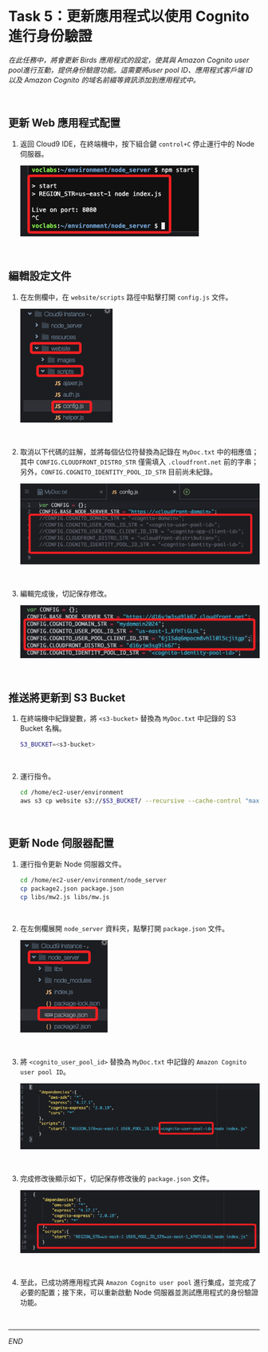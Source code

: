 # Task 5：更新應用程式以使用 Cognito 進行身份驗證

_在此任務中，將會更新 Birds 應用程式的設定，使其與 Amazon Cognito user pool進行互動，提供身份驗證功能。這需要將user pool ID、應用程式客戶端 ID 以及 Amazon Cognito 的域名前綴等資訊添加到應用程式中。_

<br>

## 更新 Web 應用程式配置

1. 返回 Cloud9 IDE，在終端機中，按下組合鍵 `control+C` 停止運行中的 Node 伺服器。

    ![](images/img_52.png)

<br>

## 編輯設定文件

1. 在左側欄中，在 `website/scripts` 路徑中點擊打開 `config.js` 文件。

    ![](images/img_53.png)

<br>

2. 取消以下代碼的註解，並將每個佔位符替換為記錄在 `MyDoc.txt` 中的相應值；其中 `CONFIG.CLOUDFRONT_DISTRO_STR` 僅需填入 `.cloudfront.net` 前的字串；另外，`CONFIG.COGNITO_IDENTITY_POOL_ID_STR` 目前尚未紀錄。

    ![](images/img_54.png)

<br>

3. 編輯完成後，切記保存修改。

    ![](images/img_60.png)

<br>

## 推送將更新到 S3 Bucket

1. 在終端機中紀錄變數，將 `<s3-bucket>` 替換為 `MyDoc.txt` 中記錄的 S3 Bucket 名稱。

    ```bash
    S3_BUCKET=<s3-bucket>
    ```

<br>

2. 運行指令。

    ```bash
    cd /home/ec2-user/environment
    aws s3 cp website s3://$S3_BUCKET/ --recursive --cache-control "max-age=0"
    ```

<br>

## 更新 Node 伺服器配置

1. 運行指令更新 Node 伺服器文件。

    ```bash
    cd /home/ec2-user/environment/node_server
    cp package2.json package.json
    cp libs/mw2.js libs/mw.js
    ```

<br>

2. 在左側欄展開 `node_server` 資料夾，點擊打開 `package.json` 文件。

    ![](images/img_61.png)

<br>

3. 將 `<cognito_user_pool_id>` 替換為 `MyDoc.txt` 中記錄的 `Amazon Cognito user pool ID`。

    ![](images/img_62.png)

<br>

3. 完成修改後顯示如下，切記保存修改後的 `package.json` 文件。

    ![](images/img_63.png)

<br>

4. 至此，已成功將應用程式與 `Amazon Cognito user pool` 進行集成，並完成了必要的配置；接下來，可以重新啟動 Node 伺服器並測試應用程式的身份驗證功能。

<br>

___

_END_